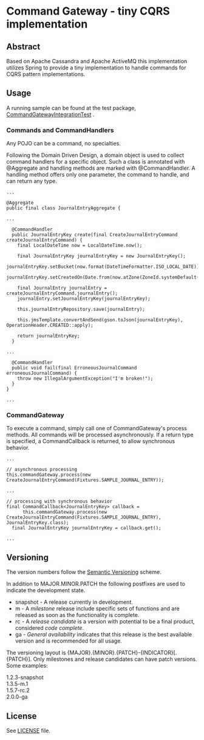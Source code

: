 # Command Gateway - tiny CQRS implementation

## Abstract
Based on Apache Cassandra and Apache ActiveMQ this implementation utilizes Spring to provide a tiny implementation to handle commands for CQRS pattern implementations.

## Usage
A running sample can be found at the test package, [CommandGatewayIntegrationTest](https://github.com/mgeiss/command-gateway/blob/master/src/test/java/lab/mage/command/integration/CommandGatewayIntegrationTest.java) .

### Commands and CommandHandlers
Any POJO can be a command, no specialties.

Following the Domain Driven Design, a domain object is used to collect command handlers for a specific object. Such a class is annotated with @Aggregate and handling methods are marked with @CommandHandler. A handling method offers only one parameter, the command to handle, and can return any type.
 
    ...
    
    @Aggregate
    public final class JournalEntryAggregate {
    
    ...
    
      @CommandHandler
      public JournalEntryKey create(final CreateJournalEntryCommand createJournalEntryCommand) {
        final LocalDateTime now = LocalDateTime.now();
    
        final JournalEntryKey journalEntryKey = new JournalEntryKey();
        journalEntryKey.setBucket(now.format(DateTimeFormatter.ISO_LOCAL_DATE));
        journalEntryKey.setCreatedOn(Date.from(now.atZone(ZoneId.systemDefault()).toInstant()));
    
        final JournalEntry journalEntry = createJournalEntryCommand.journalEntry();
        journalEntry.setJournalEntryKey(journalEntryKey);
    
        this.journalEntryRepository.save(journalEntry);
    
        this.jmsTemplate.convertAndSend(gson.toJson(journalEntryKey), OperationHeader.CREATED::apply);
    
        return journalEntryKey;
      }
    
    ...
    
      @CommandHandler
      public void fail(final ErroneousJournalCommand erroneousJournalCommand) {
        throw new IllegalArgumentException("I'm broken!");
      }
    }
    
    ...
    
### CommandGateway
To execute a command, simply call one of CommandGateway's process methods. All commands will be processed asynchronously. If a return type is specified, a CommandCallback is returned, to allow synchronous behavior.

    ...
    
    // asynchronous processing
    this.commandGateway.process(new CreateJournalEntryCommand(Fixtures.SAMPLE_JOURNAL_ENTRY));
    
    ...
    
    // processing with synchronous behavior
    final CommandCallback<JournalEntryKey> callback =
          this.commandGateway.process(new CreateJournalEntryCommand(Fixtures.SAMPLE_JOURNAL_ENTRY), JournalEntryKey.class);
      final JournalEntryKey journalEntryKey = callback.get();
    
    ...

## Versioning
The version numbers follow the [Semantic Versioning](http://semver.org/) scheme.

In addition to MAJOR.MINOR.PATCH the following postfixes are used to indicate the development state.

* snapshot - A release currently in development. 
* m - A _milestone_ release include specific sets of functions and are released as soon as the functionality is complete.
* rc - A _release candidate_ is a version with potential to be a final product, considered _code complete_.
* ga - _General availability_ indicates that this release is the best available version and is recommended for all usage.

The versioning layout is {MAJOR}.{MINOR}.{PATCH}-{INDICATOR}[.{PATCH}]. Only milestones and release candidates can  have patch versions. Some examples:

1.2.3-snapshot  
1.3.5-m.1  
1.5.7-rc.2  
2.0.0-ga

## License
See [LICENSE](LICENSE) file.